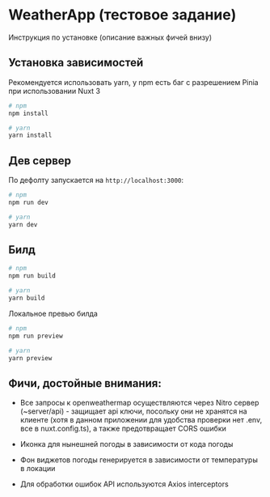 # WeatherApp (тестовое задание)

Инструкция по установке (описание важных фичей внизу)

## Установка зависимостей

Рекомендуется использовать yarn, у npm есть баг с разрешением Pinia при использовании Nuxt 3

```bash
# npm
npm install

# yarn
yarn install

```

## Дев сервер

По дефолту запускается на `http://localhost:3000`:

```bash
# npm
npm run dev

# yarn
yarn dev

```

## Билд

```bash
# npm
npm run build

# yarn
yarn build
```

Локальное превью билда

```bash
# npm
npm run preview

# yarn
yarn preview

```

## Фичи, достойные внимания:

- Все запросы к openweathermap осуществляются через Nitro сервер (~server/api) - защищает api ключи, посольку они не хранятся на клиенте (хотя в данном приложении для удобства проверки нет .env, все в nuxt.config.ts), а также предотвращает CORS ошибки

- Иконка для нынешней погоды в зависимости от кода погоды

- Фон виджетов погоды генерируется в зависимости от температуры в локации

- Для обработки ошибок API используются Axios interceptors
